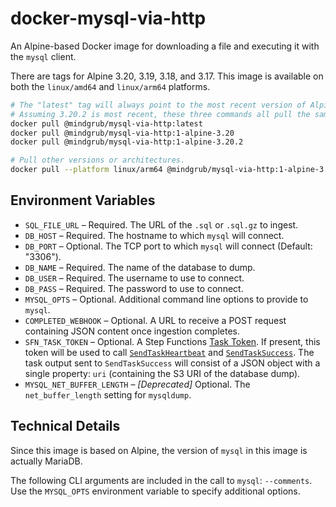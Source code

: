 # docker-mysql-via-http

An Alpine-based Docker image for downloading a file and executing it with the `mysql` client.

There are tags for Alpine 3.20, 3.19, 3.18, and 3.17. This image is available on both the `linux/amd64` and `linux/arm64` platforms.

```bash
# The "latest" tag will always point to the most recent version of Alpine.
# Assuming 3.20.2 is most recent, these three commands all pull the same image.
docker pull @mindgrub/mysql-via-http:latest
docker pull @mindgrub/mysql-via-http:1-alpine-3.20
docker pull @mindgrub/mysql-via-http:1-alpine-3.20.2

# Pull other versions or architectures.
docker pull --platform linux/arm64 @mindgrub/mysql-via-http:1-alpine-3.18
```

## Environment Variables

- `SQL_FILE_URL` – Required. The URL of the `.sql` or `.sql.gz` to ingest.
- `DB_HOST` – Required. The hostname to which `mysql` will connect.
- `DB_PORT` – Optional. The TCP port to which `mysql` will connect (Default: "3306").
- `DB_NAME` – Required. The name of the database to dump.
- `DB_USER` – Required. The username to use to connect.
- `DB_PASS` – Required. The password to use to connect.
- `MYSQL_OPTS` – Optional. Additional command line options to provide to `mysql`.
- `COMPLETED_WEBHOOK` – Optional. A URL to receive a POST request containing JSON content once ingestion completes.
- `SFN_TASK_TOKEN` – Optional. A Step Functions [Task Token](https://docs.aws.amazon.com/step-functions/latest/apireference/API_GetActivityTask.html#StepFunctions-GetActivityTask-response-taskToken). If present, this token will be used to call [`SendTaskHeartbeat`](https://docs.aws.amazon.com/step-functions/latest/apireference/API_SendTaskHeartbeat.html) and [`SendTaskSuccess`](https://docs.aws.amazon.com/step-functions/latest/apireference/API_SendTaskSuccess.html). The task output sent to `SendTaskSuccess` will consist of a JSON object with a single property: `uri` (containing the S3 URI of the database dump).
- `MYSQL_NET_BUFFER_LENGTH` – _[Deprecated]_ Optional. The `net_buffer_length` setting for `mysqldump`.

## Technical Details

Since this image is based on Alpine, the version of `mysql` in this image is actually MariaDB.

The following CLI arguments are included in the call to `mysql`: `--comments`. Use the `MYSQL_OPTS` environment variable to specify additional options.
